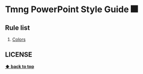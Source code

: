 # Tmng PowerPoint Style Guide :fireworks:

## Rule list

  1. [Colors](./rules/colors.md)

LICENSE
---

**[⬆ back to top](#rule-list)**
